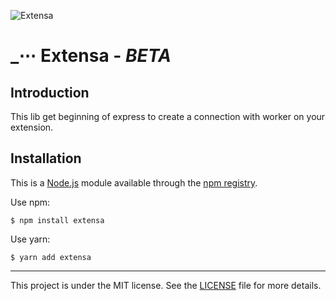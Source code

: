 ![Extensa][extensa-logo]
# _⋯ Extensa - _BETA_

## Introduction
This lib get beginning of express to create a connection with worker on your extension.


## Installation

This is a [Node.js](https://nodejs.org/en/) module available through the
[npm registry][extensa-npm].

Use npm:
```
$ npm install extensa
```

Use yarn:
```
$ yarn add extensa
```

****
This project is under the MIT license. See the [LICENSE][license-link] file for more details.

<!-- Markdown link & img's -->
[license-link]: /LICENSE
[extensa-logo]: https://i.imgur.com/dWPzX9W.png
[extensa-npm]: https://www.npmjs.com/package/extensa
